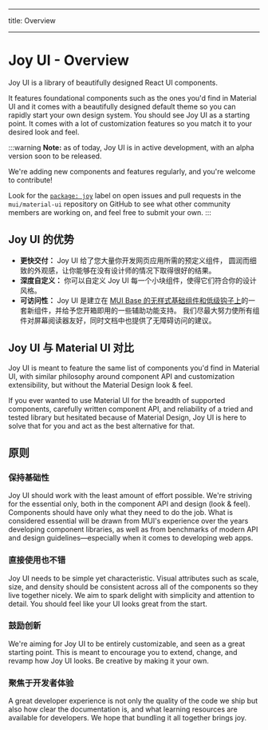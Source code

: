- - -
title: Overview
- - -

# Joy UI - Overview

<p class="description">Joy UI is a library of beautifully designed React UI components.</p>

It features foundational components such as the ones you'd find in Material UI and it comes with a beautifully designed default theme so you can rapidly start your own design system. You should see Joy UI as a starting point. It comes with a lot of customization features so you match it to your desired look and feel.

:::warning
**Note:** as of today, Joy UI is in active development, with an alpha version soon to be released.

We're adding new components and features regularly, and you're welcome to contribute!

Look for the [`package: joy`](https://github.com/mui/material-ui/labels/package%3A%20joy) label on open issues and pull requests in the `mui/material-ui` repository on GitHub to see what other community members are working on, and feel free to submit your own.
:::

## Joy UI 的优势

- **更快交付：** Joy UI 给了您大量你开发网页应用所需的预定义组件， 圆润而细致的外观感，让你能够在没有设计师的情况下取得很好的结果。
- **深度自定义：** 你可以自定义 Joy UI 每一个小块组件，使得它们符合你的设计风格。
- **可访问性：** Joy UI 是建立在 [MUI Base  的无样式基础组件和低级钩子上](/base/getting-started/overview/)的一套新组件，并给予您开箱即用的一些辅助功能支持。 我们尽最大努力使所有组件对屏幕阅读器友好，同时文档中也提供了无障碍访问的建议。

## Joy UI 与 Material UI 对比

Joy UI is meant to feature the same list of components you'd find in Material UI, with similar philosophy around component API and customization extensibility, but without the Material Design look & feel.

If you ever wanted to use Material UI for the breadth of supported components, carefully written component API, and reliability of a tried and tested library but hesitated because of Material Design, Joy UI is here to solve that for you and act as the best alternative for that.

## 原则

### 保持基础性

Joy UI should work with the least amount of effort possible. We're striving for the essential only, both in the component API and design (look & feel). Components should have only what they need to do the job. What is considered essential will be drawn from MUI's experience over the years developing component libraries, as well as from benchmarks of modern API and design guidelines—especially when it comes to developing web apps.

### 直接使用也不错

Joy UI needs to be simple yet characteristic. Visual attributes such as scale, size, and density should be consistent across all of the components so they live together nicely. We aim to spark delight with simplicity and attention to detail. You should feel like your UI looks great from the start.

### 鼓励创新

We're aiming for Joy UI to be entirely customizable, and seen as a great starting point. This is meant to encourage you to extend, change, and revamp how Joy UI looks. Be creative by making it your own.

### 聚焦于开发者体验

A great developer experience is not only the quality of the code we ship but also how clear the documentation is, and what learning resources are available for developers. We hope that bundling it all together brings joy.
